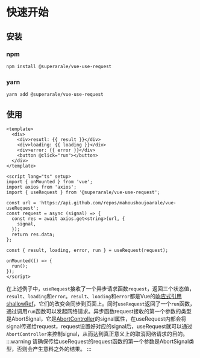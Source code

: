 # 快速开始

## 安装
### npm
```sh
npm install @superarale/vue-use-request
```

### yarn
```sh
yarn add @superarale/vue-use-request
```

## 使用
```vue
<template>
  <div>
    <div>resutl: {{ result }}</div>
    <div>loading: {{ loading }}</div>
    <div>error: {{ error }}</div>
    <button @click="run"></button>
  </div>
</template>

<script lang="ts" setup>
import { onMounted } from 'vue';
import axios from 'axios';
import { useRequest } from '@superarale/vue-use-request';

const url = 'https://api.github.com/repos/mahoushoujoarale/vue-useRequest';
const request = async (signal) => {
  const res = await axios.get<string>(url, {
    signal,
  });
  return res.data;
};

const { result, loading, error, run } = useRequest(request);

onMounted(() => {
  run();
});
</script>
```
在上述例子中，`useRequest`接收了一个异步请求函数`request`，返回三个状态值，`result`、`loading`和`error`。`result`、`loading`和`error`都是Vue的[响应式引用shallowRef](https://cn.vuejs.org/api/reactivity-advanced.html#shallowref)，它们的改变会同步到页面上。同时`useRequest`返回了一个`run`函数，通过调用`run`函数可以发起网络请求。异步函数request接收的第一个参数的类型是AbortSignal，它是[AbortController](https://developer.mozilla.org/en-US/docs/Web/API/AbortController)的signal属性，在useRequest内部会将signal传递给request，request设置好对应的signal后，useRequest就可以通过`AbortController`来控制signal，从而达到真正意义上的取消网络请求的目的。
:::warning
请确保传给useRequest的request函数的第一个参数是AbortSignal类型，否则会产生意料之外的结果。
:::
